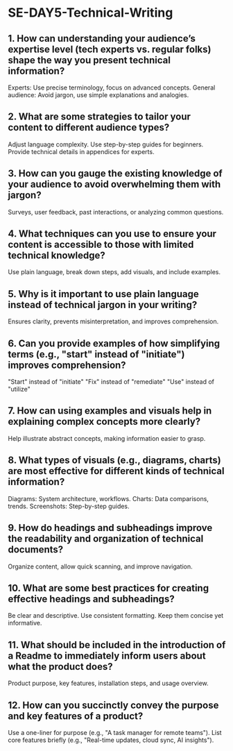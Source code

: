 # SE-DAY5-Technical-Writing
## 1. How can understanding your audience’s expertise level (tech experts vs. regular folks) shape the way you present technical information?
Experts: Use precise terminology, focus on advanced concepts.
General audience: Avoid jargon, use simple explanations and analogies.
## 2. What are some strategies to tailor your content to different audience types?
Adjust language complexity.
Use step-by-step guides for beginners.
Provide technical details in appendices for experts.
## 3. How can you gauge the existing knowledge of your audience to avoid overwhelming them with jargon?
Surveys, user feedback, past interactions, or analyzing common questions.
## 4. What techniques can you use to ensure your content is accessible to those with limited technical knowledge?
Use plain language, break down steps, add visuals, and include examples.
## 5. Why is it important to use plain language instead of technical jargon in your writing?
Ensures clarity, prevents misinterpretation, and improves comprehension.
## 6. Can you provide examples of how simplifying terms (e.g., "start" instead of "initiate") improves comprehension?
"Start" instead of "initiate"
"Fix" instead of "remediate"
"Use" instead of "utilize"
## 7. How can using examples and visuals help in explaining complex concepts more clearly?
Help illustrate abstract concepts, making information easier to grasp.

## 8. What types of visuals (e.g., diagrams, charts) are most effective for different kinds of technical information?
Diagrams: System architecture, workflows.
Charts: Data comparisons, trends.
Screenshots: Step-by-step guides.
## 9. How do headings and subheadings improve the readability and organization of technical documents?
Organize content, allow quick scanning, and improve navigation.
## 10. What are some best practices for creating effective headings and subheadings?
Be clear and descriptive.
Use consistent formatting.
Keep them concise yet informative.
## 11. What should be included in the introduction of a Readme to immediately inform users about what the product does?
Product purpose, key features, installation steps, and usage overview.
## 12. How can you succinctly convey the purpose and key features of a product?
Use a one-liner for purpose (e.g., "A task manager for remote teams").
List core features briefly (e.g., "Real-time updates, cloud sync, AI insights").
